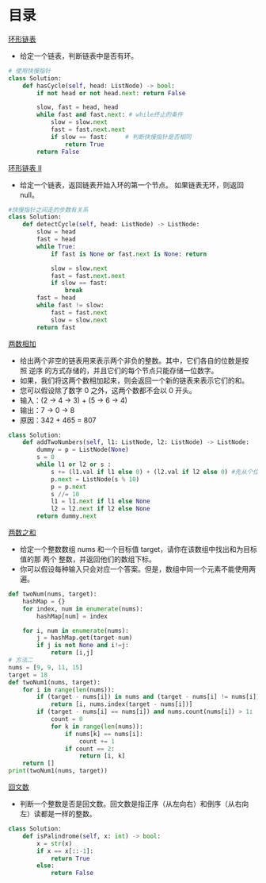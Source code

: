 # 目录

[环形链表](https://leetcode-cn.com/problems/linked-list-cycle/)  
* 给定一个链表，判断链表中是否有环。
 
```python
# 使用快慢指针 
class Solution:
    def hasCycle(self, head: ListNode) -> bool:
        if not head or not head.next: return False

        slow, fast = head, head
        while fast and fast.next: # while终止的条件
            slow = slow.next
            fast = fast.next.next
            if slow == fast:     # 判断快慢指针是否相同
                return True
        return False
```
[环形链表 II](https://leetcode-cn.com/problems/linked-list-cycle-ii/)  
* 给定一个链表，返回链表开始入环的第一个节点。 如果链表无环，则返回 null。  
```python
#快慢指针之间走的步数有关系 
class Solution:
    def detectCycle(self, head: ListNode) -> ListNode:
        slow = head
        fast = head
        while True:
            if fast is None or fast.next is None: return

            slow = slow.next
            fast = fast.next.next
            if slow == fast:
                break
        fast = head
        while fast != slow:
            fast = fast.next
            slow = slow.next
        return fast
```
[两数相加](https://leetcode-cn.com/problems/add-two-numbers/)  

* 给出两个非空的链表用来表示两个非负的整数。其中，它们各自的位数是按照 逆序 的方式存储的，并且它们的每个节点只能存储一位数字。
* 如果，我们将这两个数相加起来，则会返回一个新的链表来表示它们的和。
* 您可以假设除了数字 0 之外，这两个数都不会以 0 开头。
* 输入：(2 -> 4 -> 3) + (5 -> 6 -> 4)
* 输出：7 -> 0 -> 8
* 原因：342 + 465 = 807
```python
class Solution:
    def addTwoNumbers(self, l1: ListNode, l2: ListNode) -> ListNode:
        dummy = p = ListNode(None)
        s = 0
        while l1 or l2 or s :
            s += (l1.val if l1 else 0) + (l2.val if l2 else 0) #先从个位相加，l1就是个位开始
            p.next = ListNode(s % 10)
            p = p.next
            s //= 10
            l1 = l1.next if l1 else None
            l2 = l2.next if l2 else None
        return dummy.next
```

[两数之和](https://leetcode-cn.com/problems/two-sum/)
* 给定一个整数数组 nums 和一个目标值 target，请你在该数组中找出和为目标值的那 两个 整数，并返回他们的数组下标。
* 你可以假设每种输入只会对应一个答案。但是，数组中同一个元素不能使用两遍。
```python
def twoNum(nums, target):
    hashMap = {}
    for index, num in enumerate(nums):
        hashMap[num] = index

    for i, num in enumerate(nums):
        j = hashMap.get(target-num)
        if j is not None and i!=j:
            return [i,j]
# 方法二
nums = [9, 9, 11, 15]
target = 18
def twoNum1(nums, target):
    for i in range(len(nums)):
        if (target - nums[i]) in nums and (target - nums[i] != nums[i]): # 要考虑相等情况，并且数组中两个数一样
            return [i, nums.index(target - nums[i])]
        if (target - nums[i] == nums[i]) and nums.count(nums[i]) > 1:
            count = 0
            for k in range(len(nums)):
                if nums[k] == nums[i]:
                    count += 1
                if count == 2:
                    return [i, k]
    return []
print(twoNum1(nums, target))
```
[回文数](https://leetcode-cn.com/problems/palindrome-number/)
* 判断一个整数是否是回文数。回文数是指正序（从左向右）和倒序（从右向左）读都是一样的整数。
```python
class Solution:
    def isPalindrome(self, x: int) -> bool:
        x = str(x)
        if x == x[::-1]:
            return True
        else:
            return False
```

